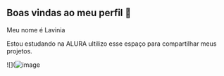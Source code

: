 ## Boas vindas ao meu perfil 🖤

Meu nome é Lavinia

Estou estudando na ALURA
ultilizo esse espaço para compartilhar meus projetos.



![](![image](https://github.com/user-attachments/assets/6953a3df-3a97-4faf-8601-4eafff96dfbf)
